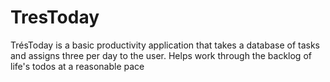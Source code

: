 # TresToday
TrésToday is a basic productivity application that takes a database of tasks and assigns three per day to the user. Helps work through the backlog of life's todos at a reasonable pace 
